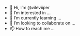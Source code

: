 - 👋 Hi, I’m @vileviiper
- 👀 I’m interested in ...
- 🌱 I’m currently learning ...
- 💞️ I’m looking to collaborate on ...
- 📫 How to reach me ...

<!---
vileviiper/vileviiper is a ✨ special ✨ repository because its `README.md` (this file) appears on your GitHub profile.
You can click the Preview link to take a look at your changes.
--->
